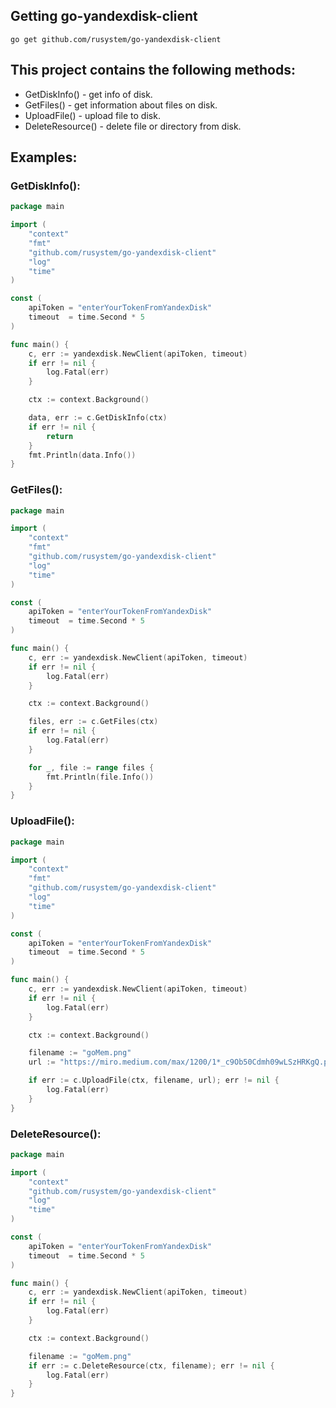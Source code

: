 ## Getting go-yandexdisk-client

```
go get github.com/rusystem/go-yandexdisk-client
```

## This project contains the following methods:

- GetDiskInfo() - get info of disk.
- GetFiles() - get information about files on disk.
- UploadFile() - upload file to disk.
- DeleteResource() - delete file or directory from disk.

## Examples:

### GetDiskInfo():

```go
package main

import (
	"context"
	"fmt"
	"github.com/rusystem/go-yandexdisk-client"
	"log"
	"time"
)

const (
	apiToken = "enterYourTokenFromYandexDisk"
	timeout  = time.Second * 5
)

func main() {
	c, err := yandexdisk.NewClient(apiToken, timeout)
	if err != nil {
		log.Fatal(err)
	}

	ctx := context.Background()

	data, err := c.GetDiskInfo(ctx)
	if err != nil {
		return
	}
	fmt.Println(data.Info())
}
```

###

### GetFiles():

```go
package main

import (
	"context"
	"fmt"
	"github.com/rusystem/go-yandexdisk-client"
	"log"
	"time"
)

const (
	apiToken = "enterYourTokenFromYandexDisk"
	timeout  = time.Second * 5
)

func main() {
	c, err := yandexdisk.NewClient(apiToken, timeout)
	if err != nil {
		log.Fatal(err)
	}

	ctx := context.Background()

	files, err := c.GetFiles(ctx)
	if err != nil {
		log.Fatal(err)
	}

	for _, file := range files {
		fmt.Println(file.Info())
	}
}
```

###

### UploadFile():

```go
package main

import (
	"context"
	"fmt"
	"github.com/rusystem/go-yandexdisk-client"
	"log"
	"time"
)

const (
	apiToken = "enterYourTokenFromYandexDisk"
	timeout  = time.Second * 5
)

func main() {
	c, err := yandexdisk.NewClient(apiToken, timeout)
	if err != nil {
		log.Fatal(err)
	}

	ctx := context.Background()

	filename := "goMem.png"
	url := "https://miro.medium.com/max/1200/1*_c9Ob50Cdmh09wLSzHRKgQ.png"

	if err := c.UploadFile(ctx, filename, url); err != nil {
		log.Fatal(err)
	}
}
```

###

### DeleteResource():

```go
package main

import (
	"context"
	"github.com/rusystem/go-yandexdisk-client"
	"log"
	"time"
)

const (
	apiToken = "enterYourTokenFromYandexDisk"
	timeout  = time.Second * 5
)

func main() {
	c, err := yandexdisk.NewClient(apiToken, timeout)
	if err != nil {
		log.Fatal(err)
	}

	ctx := context.Background()

	filename := "goMem.png"
	if err := c.DeleteResource(ctx, filename); err != nil {
		log.Fatal(err)
	}
}
```